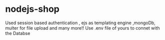 # nodejs-shop
Used session based authentication , ejs as templating engine ,mongoDb, multer for file upload and many more!!
Use .env file of yours to connet with the Databse
